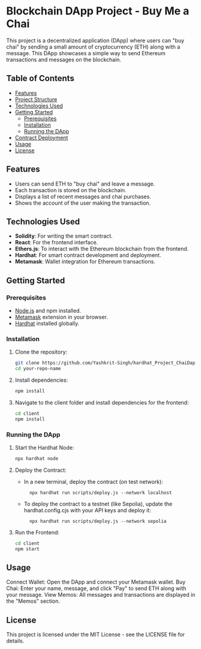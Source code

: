 # Blockchain DApp Project - Buy Me a Chai

This project is a decentralized application (DApp) where users can "buy chai" by sending a small amount of cryptocurrency (ETH) along with a message. This DApp showcases a simple way to send Ethereum transactions and messages on the blockchain.

## Table of Contents
- [Features](#features)
- [Project Structure](#project-structure)
- [Technologies Used](#technologies-used)
- [Getting Started](#getting-started)
  - [Prerequisites](#prerequisites)
  - [Installation](#installation)
  - [Running the DApp](#running-the-dapp)
- [Contract Deployment](#contract-deployment)
- [Usage](#usage)
- [License](#license)

## Features

- Users can send ETH to "buy chai" and leave a message.
- Each transaction is stored on the blockchain.
- Displays a list of recent messages and chai purchases.
- Shows the account of the user making the transaction.


## Technologies Used

- **Solidity**: For writing the smart contract.
- **React**: For the frontend interface.
- **Ethers.js**: To interact with the Ethereum blockchain from the frontend.
- **Hardhat**: For smart contract development and deployment.
- **Metamask**: Wallet integration for Ethereum transactions.

## Getting Started

### Prerequisites

- [Node.js](https://nodejs.org/) and npm installed.
- [Metamask](https://metamask.io/) extension in your browser.
- [Hardhat](https://hardhat.org/) installed globally.

### Installation

1. Clone the repository:
   ```bash
   git clone https://github.com/Yashkrit-Singh/hardhat_Project_ChaiDapp.git
   cd your-repo-name

2. Install dependencies:
   ```bash
   npm install

3. Navigate to the client folder and install dependencies for the frontend:
   ```bash
   cd client
   npm install

### Running the DApp

1. Start the Hardhat Node:
   ```bash
   npx hardhat node

2. Deploy the Contract:
   - In a new terminal, deploy the contract (on test network):
  
           npx hardhat run scripts/deploy.js --network localhost
   - To deploy the contract to a testnet (like Sepolia), update the hardhat.config.cjs with your API keys and deploy it:
  
           npx hardhat run scripts/deploy.js --network sepolia

4. Run the Frontend:
   ```bash
   cd client
   npm start


## Usage
Connect Wallet: Open the DApp and connect your Metamask wallet.
Buy Chai: Enter your name, message, and click "Pay" to send ETH along with your message.
View Memos: All messages and transactions are displayed in the "Memos" section.

## License
This project is licensed under the MIT License - see the LICENSE file for details.

